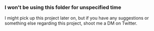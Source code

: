 ### I won't be using this folder for unspecified time
I might pick up this project later on, but if you have any suggestions or something else regarding this project, shoot me a DM on Twitter.
